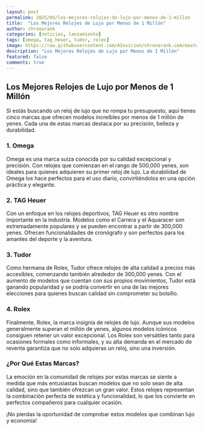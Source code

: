 ```yaml
---
layout: post
permalink: 2025/04/los-mejores-relojes-de-lujo-por-menos-de-1-millon
title:  "Los Mejores Relojes de Lujo por Menos de 1 Millón"
author: chronorank
categories: [noticias, lanzamiento]
tags: [omega, tag_heuer, tudor, rolex]
image: https://raw.githubusercontent.com/AInvirion/chronorank.com/master/images/posts/20250404080222.png
description: "Los Mejores Relojes de Lujo por Menos de 1 Millón"
featured: false
comments: true
---
```

## Los Mejores Relojes de Lujo por Menos de 1 Millón

Si estás buscando un reloj de lujo que no rompa tu presupuesto, aquí tienes cinco marcas que ofrecen modelos increíbles por menos de 1 millón de yenes. Cada una de estas marcas destaca por su precisión, belleza y durabilidad.

### 1. Omega
Omega es una marca suiza conocida por su calidad excepcional y precisión. Con relojes que comienzan en el rango de 500,000 yenes, son ideales para quienes adquieren su primer reloj de lujo. La durabilidad de Omega los hace perfectos para el uso diario, convirtiéndolos en una opción práctica y elegante.

### 2. TAG Heuer
Con un enfoque en los relojes deportivos, TAG Heuer es otro nombre importante en la industria. Modelos como el Carrera y el Aquaracer son extremadamente populares y se pueden encontrar a partir de 300,000 yenes. Ofrecen funcionalidades de cronógrafo y son perfectos para los amantes del deporte y la aventura.

### 3. Tudor
Como hermana de Rolex, Tudor ofrece relojes de alta calidad a precios más accesibles, comenzando también alrededor de 300,000 yenes. Con el aumento de modelos que cuentan con sus propios movimientos, Tudor está ganando popularidad y se podría convertir en una de las mejores elecciones para quienes buscan calidad sin comprometer su bolsillo.

### 4. Rolex
Finalmente, Rolex, la marca insignia de relojes de lujo. Aunque sus modelos generalmente superan el millón de yenes, algunos modelos icónicos consiguen retener un valor excepcional. Los Rolex son versátiles tanto para ocasiones formales como informales, y su alta demanda en el mercado de reventa garantiza que no solo adquieras un reloj, sino una inversión.

### ¿Por Qué Estas Marcas?
La emoción en la comunidad de relojes por estas marcas se siente a medida que más entusiastas buscan modelos que no solo sean de alta calidad, sino que también ofrezcan un gran valor. Estos relojes representan la combinación perfecta de estética y funcionalidad, lo que los convierte en perfectos compañeros para cualquier ocasión.

¡No pierdas la oportunidad de comprobar estos modelos que combinan lujo y economía!